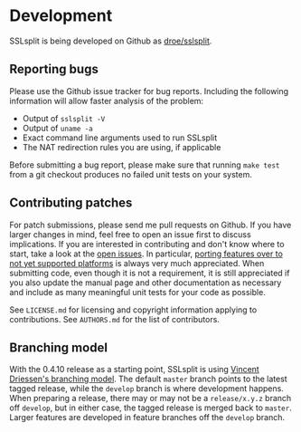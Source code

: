 # Development

SSLsplit is being developed on Github as [droe/sslsplit][1].

[1]: https://github.com/droe/sslsplit


## Reporting bugs

Please use the Github issue tracker for bug reports.  Including the following
information will allow faster analysis of the problem:

-   Output of `sslsplit -V`
-   Output of `uname -a`
-   Exact command line arguments used to run SSLsplit
-   The NAT redirection rules you are using, if applicable

Before submitting a bug report, please make sure that running `make test` from
a git checkout produces no failed unit tests on your system.


## Contributing patches

For patch submissions, please send me pull requests on Github.  If you have
larger changes in mind, feel free to open an issue first to discuss
implications.  If you are interested in contributing and don't know where to
start, take a look at the [open issues][2].  In particular, [porting features
over to not yet supported platforms][3] is always very much appreciated.  When
submitting code, even though it is not a requirement, it is still appreciated
if you also update the manual page and other documentation as necessary and
include as many meaningful unit tests for your code as possible.

[2]: https://github.com/droe/sslsplit/issues
[3]: https://github.com/droe/sslsplit/labels/portability

See `LICENSE.md` for licensing and copyright information applying to
contributions.  See `AUTHORS.md` for the list of contributors.


## Branching model

With the 0.4.10 release as a starting point, SSLsplit is using [Vincent
Driessen's branching model][4].  The default `master` branch points to the
latest tagged release, while the `develop` branch is where development happens.
When preparing a release, there may or may not be a `release/x.y.z` branch off
`develop`, but in either case, the tagged release is merged back to `master`.
Larger features are developed in feature branches off the `develop` branch.

[4]: http://nvie.com/posts/a-successful-git-branching-model/


